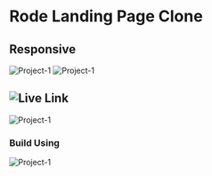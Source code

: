 # Rode Landing Page Clone

## Responsive

![Project-1](https://img.shields.io/badge/iNeuron-orange)
![Project-1](https://img.shields.io/badge/-Js--Full--Stack-success)

## ![Live Link]([https://rode-tail.netlify.app])

![Project-1](./rode%20full.png)

### Build Using

![Project-1](https://img.shields.io/badge/HTML-TailwindCSS-green)
